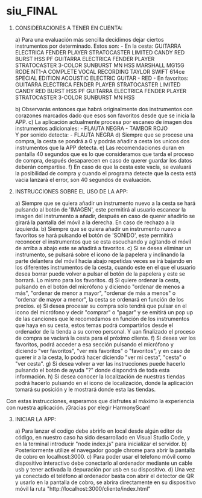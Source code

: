 # siu_FINAL

1. CONSIDERACIONES A TENER EN CUENTA:

    a) Para una evaluación más sencilla decidimos dejar ciertos instrumentos por determinado. Estos son:
        - En la cesta: GUITARRA ELECTRICA FENDER PLAYER STRATOCASTER LIMITED CANDY RED BURST HSS PF
                       GUITARRA ELECTRICA FENDER PLAYER STRATOCASTER 3-COLOR SUNBURST MN HSS 
                       MARSHALL MG15G 
                       RODE NT1-A COMPLETE VOCAL RECORDING
                       TAYLOR SWIFT 614ce SPECIAL EDITION ACOUSTIC ELECTRIC GUITAR - RED
        - En favoritos: GUITARRA ELECTRICA FENDER PLAYER STRATOCASTER LIMITED CANDY RED BURST HSS PF
                        GUITARRA ELECTRICA FENDER PLAYER STRATOCASTER 3-COLOR SUNBURST MN HSS 
        
    b) Observarás entonces que habrá originalmente dos instrumentos con corazones marcados dado que esos son favoritos desde que se inicia la APP.
    c) La aplicación actualmente procesa por escaneo de imagen dos instrumentos adicionales:
        - FLAUTA NEGRA
        - TAMBOR ROJO   
       Y por sonido detecta:
        - FLAUTA NEGRA
    d) Siempre que se procese una compra, la cesta se pondrá a 0 y podrás añadir a cesta los unicos dos instrumentos que la APP detecta.
    e) Las recomendaciones duran en pantalla 40 segundos que es lo que consideramos que tarda el proceso de compra, después desaparecen en caso de querer guardar los datos deberán compartise.
    f) En caso de que la cesta este vacía, se evaluará la posibilidad de compra y cuando el programa detecte que la cesta está vacia lanzará el error, son 40 segundos de evaluación.


2. INSTRUCCIONES SOBRE EL USO DE LA APP:

    a) Siempre que se quiera añadir un instrumento nuevo a la cesta se hará pulsando al botón de 'IMAGEN', este permitirá al usuario
    escanear la imagen del instrumento a añadir, después en caso de querer añadirlo se girará la pantalla del móvil a la derecha. En caso de rechazo a la izquierda.
    b) Siempre que se quiera añadir un instrumento nuevo a favoritos se hará pulsando el botón de 'SONIDO', este permitirá reconocer el instrumentos que se esta escuchando
    y agitando el móvil de arriba a abajo este se añadirá a favoritos.
    c) Si se desea eliminar un instrumento, se pulsará sobre el icono de la papelera y inclinando la parte delantera del móvil hacia abajo repetidas veces se irá bajando en los 
    diferentes instrumentos de la cesta, cuando este en el que el usuario desea borrar puede volver a pulsar el botón de la papelera y este se borrará. Lo mismo para los favoritos.
    d) Si quiere ordenar la cesta, pulsando en el botón del micrófono y diciendo "ordenar de menos a más", "ordenar de menor a mayor", "ordenar de más a menos" o "ordenar de mayor a menor", la cesta se ordenará en función de los precios.
    e) Si desea procesar su compra solo tendrá que pulsar en el icono del micrófono y decir "comprar" o "pagar" y se emitirá un pop up de las canciones que le recomedamos 
    en función de los instrumentos que haya en su cesta, estos temas podrá compartirlos desde el ordenador de la tienda a su correo personal. Y uan finalizado el proceso de compra
    se vaciará la cesta para el próximo cliente.
    f) Si desea ver los favoritos, podrá acceder a esa sección pulsando el micrófono y diciendo "ver favoritos", "ver mis favoritos" o "favoritos", y en caso de querer ir a la cesta, lo podrá hacer diciendo "ver mi cesta", "cesta" o "ver cesta".
    g) Si desea volver a ver las instrucciones puede hacerlo pulsando el botón de ayuda "?" donde dispondrá de toda esta información.
    h) Si desea conocer la localización de nuestras tiendas podrá hacerlo pulsando en el icono de localización, donde la aplicación tomará su posición y le mostrará donde esta las tiendas.

Con estas instrucciones, esperamos que disfrutes al máximo la experiencia con nuestra aplicación. ¡Gracias por elegir HarmonyScan!

3.  INICIAR LA APP: 
    
    a) Para lanzar el codigo debe abrirlo en local desde algún editor de código, en nuestro caso ha sido desarrollado en Visual Studio Code, y en la terminal introducir 
    "node index.js" para inicializar el servidor. 
    b) Posteriormente utilize el navegador google chrome para abrir la pantalla de cobro en localhost:3000. 
    c) Para poder usar el telefono móvil como dispositivo interactivo debe conectarlo al ordenador mediante un cable usb y tener activada la depuración por usb en su dispositivo.
    d) Una vez ya conectado el teléfono al ordenador basta con abrir el detector de QR y usarlo en la pantalla de cobro, se abrira directamente en su dispositivo móvil la ruta "http://localhost:3000/cliente/index.html"